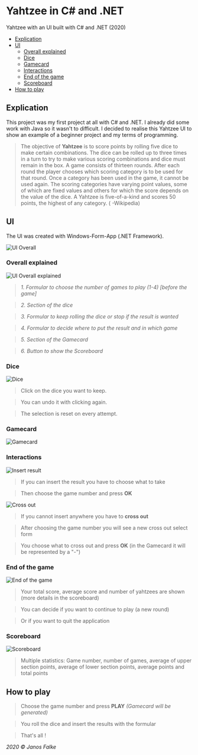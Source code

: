 # Yahtzee in C# and .NET
Yahtzee with an UI built with C# and .NET (2020)

- [Explication](#explication)
- [UI](#ui) 
  * [Overall explained](#overall-explained)
  * [Dice](#dice)
  * [Gamecard](#gamecard)
  * [Interactions](#interactions)
  * [End of the game](#end-of-the-game)
  * [Scoreboard](#scoreboard)
- [How to play](#how-to-play)  
  
  
## Explication
This project was my first project at all with C# and .NET. I already did some work with Java so it wasn't to difficult. 
I decided to realise this Yahtzee UI to show an example of a beginner project and my terms of programming.
  
> The objective of **Yahtzee** is to score points by rolling five dice to make certain combinations. The dice can be rolled up to three times in a turn to try to make various scoring combinations and dice must remain in the box. A game consists of thirteen rounds. After each round the player chooses which scoring category is to be used for that round. Once a category has been used in the game, it cannot be used again. The scoring categories have varying point values, some of which are fixed values and others for which the score depends on the value of the dice. A Yahtzee is five-of-a-kind and scores 50 points, the highest of any category. ( -Wikipedia)
  
  
## UI
The UI was created with Windows-Form-App (.NET Framework).

![UI Overall](https://i.ibb.co/4WP7BwS/ui.png)


### Overall explained
![UI Overall explained](https://i.ibb.co/gDZJrvH/ui-Kopie.png)

>*1. Formular to choose the number of games to play (1-4) [before the game]*

>*2. Section of the dice*

>*3. Formular to keep rolling the dice or stop if the result is wanted*

>*4. Formular to decide where to put the result and in which game*

>*5. Section of the Gamecard*

>*6. Button to show the Scoreboard*


### Dice

![Dice](https://i.ibb.co/fqDw0nZ/dice.png)

> Click on the dice you want to keep. 

> You can undo it with clicking again. 

> The selection is reset on every attempt.


### Gamecard

![Gamecard](https://i.ibb.co/Vm2czPK/gamecard.png)


### Interactions

![Insert result](https://i.ibb.co/BCk4ZsS/insert1.png)

> If you can insert the result you have to choose what to take 

> Then choose the game number and press **OK**


![Cross out](https://i.ibb.co/tsHJHkw/insert.png)

> If you cannot insert anywhere you have to **cross out**

> After choosing the game number you will see a new cross out select form

> You choose what to cross out and press **OK** (in the Gamecard it will be represented by a "-")


### End of the game

![End of the game](https://i.ibb.co/0ZDm3mb/end.png)

> Your total score, average score and number of yahtzees are shown (more details in the scoreboard) 

> You can decide if you want to continue to play (a new round)

> Or if you want to quit the application


### Scoreboard

![Scoreboard](https://i.ibb.co/s1sNWgc/score.png)

> Multiple statistics: Game number, number of games, average of upper section points, average of lower section points, average points and total points


## How to play

> Choose the game number and press **PLAY** *(Gamecard will be generated)*

> You roll the dice and insert the results with the formular 

> That's all !


*2020 © Janos Falke*
